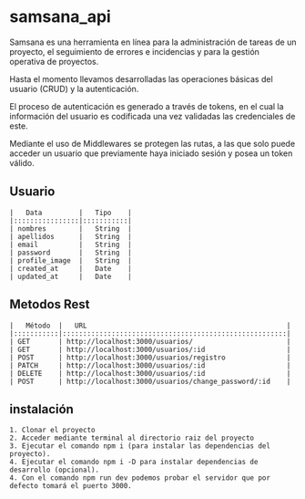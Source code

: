 # samsana_api
Samsana es una herramienta en línea para la administración de tareas de un proyecto, el seguimiento de errores e incidencias y para la gestión operativa de proyectos.

Hasta el momento llevamos desarrolladas las operaciones básicas del usuario (CRUD) y la autenticación.

El proceso de autenticación es generado a través de tokens, en el cual la información del usuario es codificada una vez validadas las credenciales de este.

Mediante el uso de Middlewares se protegen las rutas, a las que solo puede acceder un usuario que previamente haya iniciado sesión y posea un token válido.

## Usuario
    |   Data         |   Tipo    |
    |::::::::::::::::|:::::::::::|
    | nombres        |   String  |
    | apellidos      |   String  |
    | email          |   String  |
    | password       |   String  |
    | profile_image  |   String  |
    | created_at     |   Date    |
    | updated_at     |   Date    |

## Metodos Rest
    |   Método  |   URL                                                 |
    |:::::::::::|:::::::::::::::::::::::::::::::::::::::::::::::::::::::|
    | GET       | http://localhost:3000/usuarios/                       |
    | GET       | http://localhost:3000/usuarios/:id                    |
    | POST      | http://localhost:3000/usuarios/registro               |
    | PATCH     | http://localhost:3000/usuarios/:id                    |
    | DELETE    | http://localhost:3000/usuarios/:id                    |
    | POST      | http://localhost:3000/usuarios/change_password/:id    |

## instalación
    1. Clonar el proyecto
    2. Acceder mediante terminal al directorio raiz del proyecto
    3. Ejecutar el comando npm i (para instalar las dependencias del proyecto).
    4. Ejecutar el comando npm i -D para instalar dependencias de desarrollo (opcional).
    4. Con el comando npm run dev podemos probar el servidor que por defecto tomará el puerto 3000.

